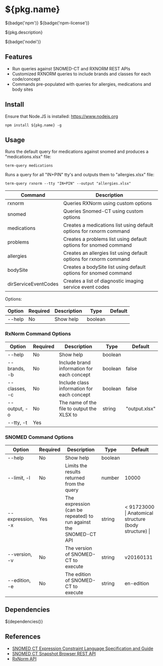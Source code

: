 # ${pkg.name}

${badge('npm')} ${badge('npm-license')}

${pkg.description}

${badge('nodei')}


## Features
- Run queries against SNOMED-CT and RXNORM REST APIs
- Customized RXNORM queries to include brands and classes for each code/concept
- Commands pre-populated with queries for allergies, medications and body sites

## Install

Ensure that Node.JS is installed: https://www.nodejs.org

`npm install ${pkg.name} -g`

## Usage

Runs the default query for medications against snomed and produces a "medications.xlsx" file:

```
term-query medications
```

Runs a query for all "IN+PIN" tty's and outputs them to "allergies.xlsx" file:

```
term-query rxnorm --tty "IN+PIN" --output "allergies.xlsx"
```

| Command | Description |
| ------- | ----------- |
| rxnorm | Queries RXNorm using custom options |
| snomed | Queries Snomed-CT using custom options |
| medications | Creates a medications list using default options for rxnorm command |
| problems | Creates a problems list using default options for snomed command |
| allergies | Creates an allergies list using default options for rxnorm command |
| bodySite | Creates a bodySite list using default options for snomed command |
| dirServiceEventCodes | Creates a list of diagnostic imaging service event codes |

Options:

| Option | Required | Description | Type | Default |
| ------ | -------- | ----------- | ---- | ------- |
| --help | No | Show help | boolean | |
  
### RxNorm Command Options

| Option | Required | Description | Type | Default |
| ------ | -------- | ----------- | ---- | ------- |
| --help | No | Show help | boolean | |
| --brands, -b | No | Include brand information for each concept | boolean | false |
| --classes, -c | No | Include class information for each concept | boolean | false |
| --output, -o | No | The name of the file to output the XLSX to | string | "output.xlsx" |
| --tty, -t | Yes | | | |

### SNOMED Command Options

| Option | Required | Description | Type | Default |
| ------ | -------- | ----------- | ---- | ------- |
| --help | No | Show help | boolean | |
| --limit, -l | No | Limits the results returned from the query | number | 10000 |
| --expression, -x | Yes | The expression (can be repeated) to run against the SNOMED-CT API | string | < 91723000 \| Anatomical structure (body structure) \| |
| --version, -v | No | The version of SNOMED-CT to execute | string | v20160131 |
| --edition, -e | No | The edition of SNOMED-CT to execute | string | en-edition |
  
## Dependencies
${dependencies()}

## References
- [SNOMED CT Expression Constraint Language Specification and Guide](http://ihtsdo.org/fileadmin/user_upload/doc/download/doc_ExpressionConstraintLanguageSpecificationAndGuide_Current-en-US_INT_20150820.pdf?ok)
- [SNOMED CT Snapshot Browser REST API](http://docs.snomedctsnapshotapi.apiary.io)
- [RxNorm API](https://rxnav.nlm.nih.gov/RxNormAPIs.html)